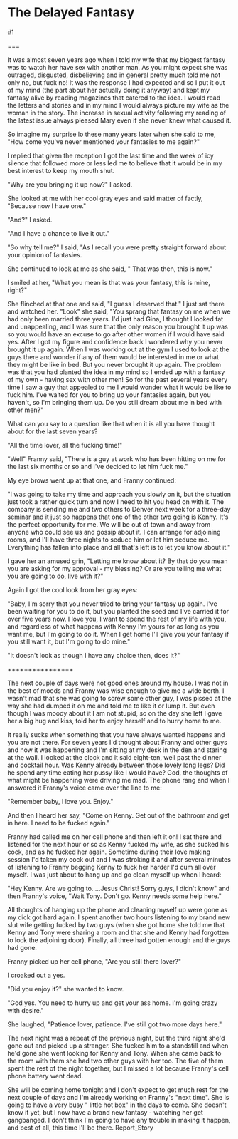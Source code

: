 The Delayed Fantasy
===================
#1 

 

 

===

It was almost seven years ago when I told my wife that my biggest fantasy was to watch her have sex with another man. As you might expect she was outraged, disgusted, disbelieving and in general pretty much told me not only no, but fuck no! It was the response I had expected and so I put it out of my mind (the part about her actually doing it anyway) and kept my fantasy alive by reading magazines that catered to the idea. I would read the letters and stories and in my mind I would always picture my wife as the woman in the story. The increase in sexual activity following my reading of the latest issue always pleased Mary even if she never knew what caused it. 

 So imagine my surprise lo these many years later when she said to me, "How come you've never mentioned your fantasies to me again?" 

 I replied that given the reception I got the last time and the week of icy silence that followed more or less led me to believe that it would be in my best interest to keep my mouth shut. 

 "Why are you bringing it up now?" I asked. 

 She looked at me with her cool gray eyes and said matter of factly, "Because now I have one." 

 "And?" I asked. 

 "And I have a chance to live it out." 

 "So why tell me?" I said, "As I recall you were pretty straight forward about your opinion of fantasies. 

 She continued to look at me as she said, " That was then, this is now." 

 I smiled at her, "What you mean is that was your fantasy, this is mine, right?" 

 She flinched at that one and said, "I guess I deserved that." I just sat there and watched her. "Look" she said, "You sprang that fantasy on me when we had only been married three years. I'd just had Gina, I thought I looked fat and unappealing, and I was sure that the only reason you brought it up was so you would have an excuse to go after other women if I would have said yes. After I got my figure and confidence back I wondered why you never brought it up again. When I was working out at the gym I used to look at the guys there and wonder if any of them would be interested in me or what they might be like in bed. But you never brought it up again. The problem was that you had planted the idea in my mind so I ended up with a fantasy of my own - having sex with other men! So for the past several years every time I saw a guy that appealed to me I would wonder what it would be like to fuck him. I've waited for you to bring up your fantasies again, but you haven't, so I'm bringing them up. Do you still dream about me in bed with other men?" 

 What can you say to a question like that when it is all you have thought about for the last seven years? 

 "All the time lover, all the fucking time!" 

 "Well" Franny said, "There is a guy at work who has been hitting on me for the last six months or so and I've decided to let him fuck me." 

 My eye brows went up at that one, and Franny continued: 

 "I was going to take my time and approach you slowly on it, but the situation just took a rather quick turn and now I need to hit you head on with it. The company is sending me and two others to Denver next week for a three-day seminar and it just so happens that one of the other two going is Kenny. It's the perfect opportunity for me. We will be out of town and away from anyone who could see us and gossip about it. I can arrange for adjoining rooms, and I'll have three nights to seduce him or let him seduce me. Everything has fallen into place and all that's left is to let you know about it." 

 I gave her an amused grin, "Letting me know about it? By that do you mean you are asking for my approval - my blessing? Or are you telling me what you are going to do, live with it?" 

 Again I got the cool look from her gray eyes: 

 "Baby, I'm sorry that you never tried to bring your fantasy up again. I've been waiting for you to do it, but you planted the seed and I've carried it for over five years now. I love you, I want to spend the rest of my life with you, and regardless of what happens with Kenny I'm yours for as long as you want me, but I'm going to do it. When I get home I'll give you your fantasy if you still want it, but I'm going to do mine." 

 "It doesn't look as though I have any choice then, does it?" 

 ++++++++++++++++ 

 The next couple of days were not good ones around my house. I was not in the best of moods and Franny was wise enough to give me a wide berth. I wasn't mad that she was going to screw some other guy, I was pissed at the way she had dumped it on me and told me to like it or lump it. But even though I was moody about it I am not stupid, so on the day she left I gave her a big hug and kiss, told her to enjoy herself and to hurry home to me. 

 It really sucks when something that you have always wanted happens and you are not there. For seven years I'd thought about Franny and other guys and now it was happening and I'm sitting at my desk in the den and staring at the wall. I looked at the clock and it said eight-ten, well past the dinner and cocktail hour. Was Kenny already between those lovely long legs? Did he spend any time eating her pussy like I would have? God, the thoughts of what might be happening were driving me mad. The phone rang and when I answered it Franny's voice came over the line to me: 

 "Remember baby, I love you. Enjoy." 

 And then I heard her say, "Come on Kenny. Get out of the bathroom and get in here. I need to be fucked again." 

 Franny had called me on her cell phone and then left it on! I sat there and listened for the next hour or so as Kenny fucked my wife, as she sucked his cock, and as he fucked her again. Sometime during their love making session I'd taken my cock out and I was stroking it and after several minutes of listening to Franny begging Kenny to fuck her harder I'd cum all over myself. I was just about to hang up and go clean myself up when I heard: 

 "Hey Kenny. Are we going to.....Jesus Christ! Sorry guys, I didn't know" and then Franny's voice, "Wait Tony. Don't go. Kenny needs some help here." 

 All thoughts of hanging up the phone and cleaning myself up were gone as my dick got hard again. I spent another two hours listening to my brand new slut wife getting fucked by two guys (when she got home she told me that Kenny and Tony were sharing a room and that she and Kenny had forgotten to lock the adjoining door). Finally, all three had gotten enough and the guys had gone. 

 Franny picked up her cell phone, "Are you still there lover?" 

 I croaked out a yes. 

 "Did you enjoy it?" she wanted to know. 

 "God yes. You need to hurry up and get your ass home. I'm going crazy with desire." 

 She laughed, "Patience lover, patience. I've still got two more days here." 

 The next night was a repeat of the previous night, but the third night she'd gone out and picked up a stranger. She fucked him to a standstill and when he'd gone she went looking for Kenny and Tony. When she came back to the room with them she had two other guys with her too. The five of them spent the rest of the night together, but I missed a lot because Franny's cell phone battery went dead. 

 She will be coming home tonight and I don't expect to get much rest for the next couple of days and I'm already working on Franny's "next time". She is going to have a very busy " little hot box" in the days to come. She doesn't know it yet, but I now have a brand new fantasy - watching her get gangbanged. I don't think I'm going to have any trouble in making it happen, and best of all, this time I'll be there. Report_Story 
